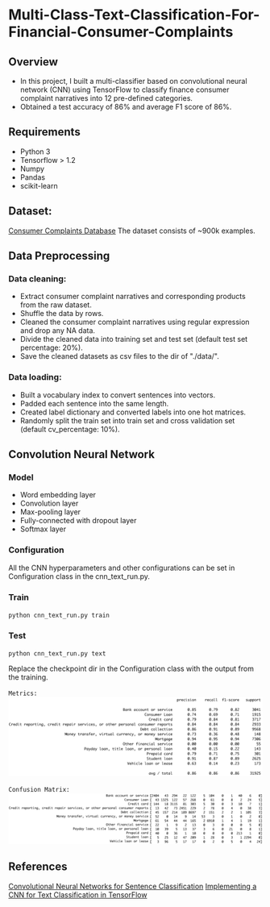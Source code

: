 # Multi-Class-Text-Classification-For-Financial-Consumer-Complaints
## Overview
- In this project, I built a multi-classifier based on convolutional neural network (CNN) using TensorFlow to classify finance consumer complaint narratives into 12 pre-defined categories. 
- Obtained a test accuracy of 86% and average F1 score of 86%.

## Requirements
- Python 3
- Tensorflow > 1.2
- Numpy
- Pandas
- scikit-learn

## Dataset:
[Consumer Complaints Database](https://www.kaggle.com/sebastienverpile/consumercomplaintsdata)
The dataset consists of ~900k examples.

## Data Preprocessing

### Data cleaning:
- Extract consumer complaint narratives and corresponding products from the raw dataset.
- Shuffle the data by rows.
- Cleaned the consumer complaint narratives using regular expression and drop any NA data.
- Divide the cleaned data into training set and test set (default test set percentage: 20%).
- Save the cleaned datasets as csv files to the dir of "./data/".

### Data loading:
- Built a vocabulary index to convert sentences into vectors.
- Padded each sentence into the same length.
- Created label dictionary and converted labels into one hot matrices.
- Randomly split the train set into train set and cross validation set (default cv_percentage: 10%).

## Convolution Neural Network

### Model
- Word embedding layer
- Convolution layer
- Max-pooling layer
- Fully-connected with dropout layer
- Softmax layer

### Configuration
  All the CNN hyperparameters and other configurations can be set in Configuration class in the cnn_text_run.py.

### Train
`python cnn_text_run.py train`

### Test
`python cnn_text_run.py text`

Replace the checkpoint dir in the Configuration class with the output from the training.

`Metrics:`
![alt text][logo1]

[logo1]: https://github.com/xiaojinhe/Multi-Class-Text-Classification-For-Financial-Consumer-Complaints/blob/master/metrics.png "Metrics"


`Confusion Matrix:`
![alt text][logo2]

[logo2]: https://github.com/xiaojinhe/Multi-Class-Text-Classification-For-Financial-Consumer-Complaints/blob/master/confusion.png "Confusion Matrix"

## References
[Convolutional Neural Networks for Sentence Classification](https://arxiv.org/abs/1408.5882)
[Implementing a CNN for Text Classification in TensorFlow](http://www.wildml.com/2015/12/implementing-a-cnn-for-text-classification-in-tensorflow/)
